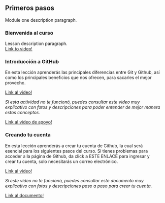 ## Primeros pasos 
Module one description paragraph.

### Bienvenida al curso
Lesson description paragraph.   
[Link to video!](http://google.com)

### Introducción a GitHub
En esta lección aprenderás las principales diferencias entre Git y Github, 
así como los principales beneficios que nos ofrecen, para sacarles el mejor provecho. 

[Link al video!](https://www.youtube.com/watch?v=DinilgacaWs)

*Si esta actividad no te funcionó, puedes consultar este video muy explicativo con fotos 
y descripciones para poder entender de mejor manera estos conceptos.*

[Link al video de apoyo!](https://www.youtube.com/watch?v=DinilgacaWs)

### Creando tu cuenta
En esta lección aprenderás a crear tu cuenta de Github, la cual será esencial para los siguientes pasos del curso. 
Si tienes problemas para acceder a la página de Github, da click a ESTE ENLACE para ingresar y crear tu cuenta, 
solo necesitarás un correo electrónico.

[Link al video!](http://mit.edu)

*Si este video no te funcionó, puedes consultar este documento muy explicativo con fotos y descripciones paso a paso 
para crear tu cuenta.* 

[Link al documento!](https://hanolisite.wordpress.com/2019/09/14/5-pasos-para-crear-una-cuenta-en-github/)


